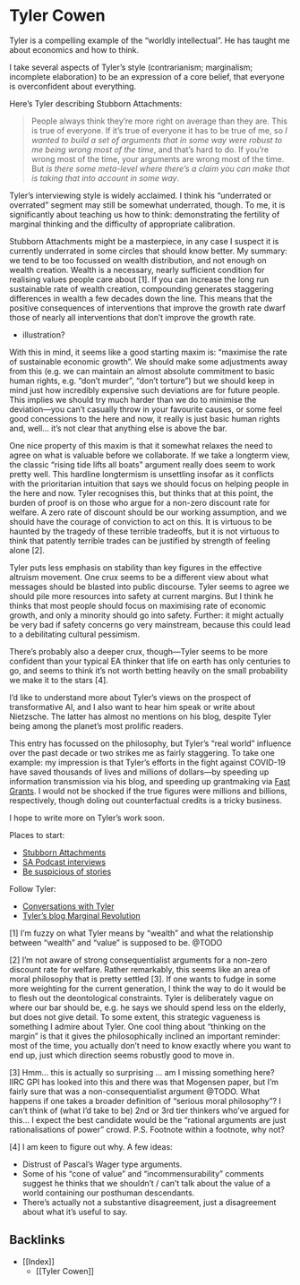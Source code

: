 # Tyler Cowen
Tyler is a compelling example of the “worldly intellectual”. He has taught me about economics and how to think.

I take several aspects of Tyler’s style (contrarianism; marginalism; incomplete elaboration) to be an expression of a core belief, that everyone is overconfident about everything. 

Here’s Tyler describing Stubborn Attachments:

> People always think they’re more right on average than they are. This is true of everyone. If it’s true of everyone it has to be true of me, so *I wanted to build a set of arguments that in some way were robust to me being wrong most of the time*, and that’s hard to do. If you’re wrong most of the time, your arguments are wrong most of the time. But *is there some meta-level where there’s a claim you can make that is taking that into account in some way*.

Tyler’s interviewing style is widely acclaimed. I think his “underrated or overrated” segment may still be somewhat underrated, though. To me, it is significantly about teaching us how to think: demonstrating the fertility of marginal thinking and the difficulty of appropriate calibration.

Stubborn Attachments might be a masterpiece, in any case I suspect it is currently underrated in some circles that should know better. My summary: we tend to be too focussed on wealth distribution, and not enough on wealth creation. Wealth is a necessary, nearly sufficient condition for realising values people care about [1]. If you can increase the long run sustainable rate of wealth creation, compounding generates staggering differences in wealth a few decades down the line. This means that the positive consequences of interventions that improve the growth rate dwarf those of nearly all interventions that don’t improve the growth rate.

- illustration?

With this in mind, it seems like a good starting maxim is: “maximise the rate of sustainable economic growth”. We should make some adjustments away from this (e.g. we can maintain an almost absolute commitment to basic human rights, e.g. “don’t murder”, “don’t torture”) but we should keep in mind just how incredibly expensive such deviations are for future people. This implies we should try much harder than we do to minimise the deviation—you can’t casually throw in your favourite causes, or some feel good concessions to the here and now, it really is just basic human rights and, well…  it’s not clear that anything else is above the bar.

One nice property of this maxim is that it somewhat relaxes the need to agree on what is valuable before we collaborate. If we take a longterm view, the classic “rising tide lifts all boats” argument really does seem to work pretty well. This hardline longtermism is unsettling insofar as it conflicts with the prioritarian intuition that says we should focus on helping people in the here and now. Tyler recognises this, but thinks that at this point, the burden of proof is on those who argue for a non-zero discount rate for welfare. A zero rate of discount should be our working assumption, and we should have the courage of conviction to act on this. It is virtuous to be haunted by the tragedy of these terrible tradeoffs, but it is not virtuous to think that patently terrible trades can be justified by strength of feeling alone [2]. 

Tyler puts less emphasis on stability than key figures in the effective altruism movement. One crux seems to be a different view about what messages should be blasted into public discourse. Tyler seems to agree we should pile more resources into safety at current margins. But I think he thinks that most people should focus on maximising rate of economic growth, and only a minority should go into safety. Further: it might actually be very bad if safety concerns go very mainstream, because this could lead to a debilitating cultural pessimism. 

There’s probably also a deeper crux, though—Tyler seems to be more confident than your typical EA thinker that life on earth has only centuries to go, and seems to think it’s not worth betting heavily on the small probability we make it to the stars [4]. 

I’d like to understand more about Tyler’s views on the prospect of transformative AI, and I also want to hear him speak or write about Nietzsche. The latter has almost no mentions on his blog, despite Tyler being among the planet’s most prolific readers. 

This entry has focussed on the philosophy, but Tyler’s “real world” influence over the past decade or two strikes me as fairly staggering. To take one example: my impression is that Tyler’s efforts in the fight against COVID-19 have saved thousands of lives and millions of dollars—by speeding up information transmission via his blog, and speeding up grantmaking via [Fast Grants](https://fastgrants.org). I would not be shocked if the true figures were millions and billions, respectively, though doling out counterfactual credits is a tricky business. 

I hope to write more on Tyler’s work soon.

Places to start:
* [Stubborn Attachments]()
* [SA Podcast interviews]()
* [Be suspicious of stories]()

Follow Tyler:
* [Conversations with Tyler]()
* [Tyler’s blog Marginal Revolution]()


[1] I’m fuzzy on what Tyler means by “wealth” and what the relationship between “wealth” and “value” is supposed to be. @TODO

[2] I’m not aware of strong consequentialist arguments for a non-zero discount rate for welfare. Rather remarkably, this seems like an area of moral philosophy that is pretty settled [3]. If one wants to fudge in some more weighting for the current generation, I think the way to do it would be to flesh out the deontological constraints. Tyler is deliberately vague on where our bar should be, e.g. he says we should spend less on the elderly, but does not give detail. To some extent, this strategic vagueness is something I admire about Tyler. One cool thing about “thinking on the margin” is that it gives the philosophically inclined an important reminder: most of the time, you actually don’t need to know exactly where you want to end up, just which direction seems robustly good to move in.  

[3] Hmm… this is actually so surprising … am I missing something here? IIRC GPI has looked into this and there was that Mogensen paper, but I’m fairly sure that was a non-consequentialist argument @TODO. What happens if one takes a broader definition of “serious moral philosophy”? I can’t think of (what I’d take to be) 2nd or 3rd tier thinkers who’ve argued for this… I expect the best candidate would be the “rational arguments are just rationalisations of power” crowd. P.S. Footnote within a footnote, why not?

[4] I am keen to figure out why. A few ideas:

* Distrust of Pascal’s Wager type arguments.
* Some of his “cone of value” and “incommensurability” comments suggest he thinks that we shouldn’t / can’t talk about the value of a world containing our posthuman descendants.
* There’s actually not a substantive disagreement, just a disagreement about what it’s useful to say. 

## Backlinks
* [[Index]]
	* [[Tyler Cowen]]

<!-- #web/people -->

<!-- {BearID:tyler-cowen.md} -->
